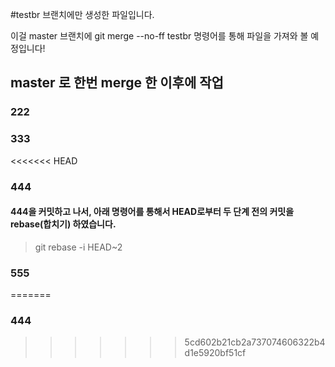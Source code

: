 #testbr 브랜치에만 생성한 파일입니다.

이걸 master 브랜치에 git merge --no-ff testbr 명령어를 통해 파일을 가져와 볼 예정입니다!

## master 로 한번 merge 한 이후에 작업
### 222
### 333
<<<<<<< HEAD
### 444
#### 444을 커밋하고 나서, 아래 명령어를 통해서 HEAD로부터 두 단계 전의 커밋을 rebase(합치기) 하였습니다.
> git rebase -i HEAD~2

### 555
=======
### 444
>>>>>>> 5cd602b21cb2a737074606322b4d1e5920bf51cf

